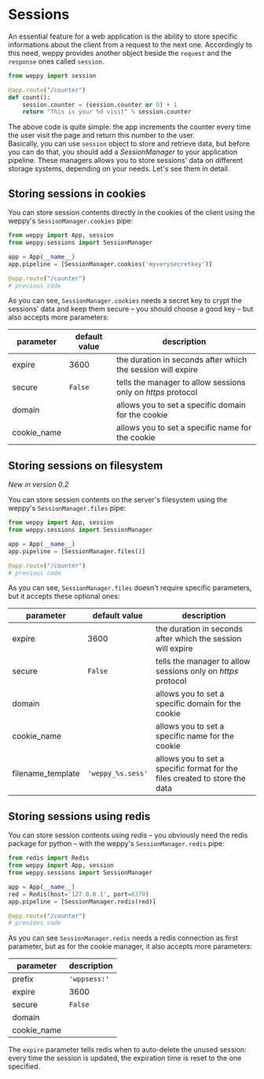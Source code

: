 Sessions
========

An essential feature for a web application is the ability to store specific informations about the client from a request to the next one. Accordingly to this need, weppy provides another object beside the `request` and the `response` ones called `session`.

```python
from weppy import session

@app.route("/counter")
def count():
    session.counter = (session.counter or 0) + 1
    return "This is your %d visit" % session.counter
```

The above code is quite simple: the app increments the counter every time the user visit the page and return this number to the user.   
Basically, you can use `session` object to store and retrieve data, but before you can do that, you should add a *SessionManager* to your application pipeline. These managers allows you to store sessions' data on different storage systems, depending on your needs. Let's see them in detail.

Storing sessions in cookies
---------------------------
You can store session contents directly in the cookies of the client using the weppy's `SessionManager.cookies` pipe:

```python
from weppy import App, session
from weppy.sessions import SessionManager

app = App(__name__)
app.pipeline = [SessionManager.cookies('myverysecretkey')]

@app.route("/counter")
# previous code
```

As you can see, `SessionManager.cookies` needs a secret key to crypt the sessions' data and keep them secure – you should choose a good key – but also accepts more parameters:

| parameter | default value | description |
| --- | --- | --- |
| expire | 3600 | the duration in seconds after which the session will expire |
| secure | `False` | tells the manager to allow sessions only on *https* protocol |
| domain | | allows you to set a specific domain for the cookie |
| cookie\_name | | allows you to set a specific name for the cookie |

Storing sessions on filesystem
------------------------------
*New in version 0.2*

You can store session contents on the server's filesystem using the weppy's `SessionManager.files` pipe:

```python
from weppy import App, session
from weppy.sessions import SessionManager

app = App(__name__)
app.pipeline = [SessionManager.files()]

@app.route("/counter")
# previous code
```

As you can see, `SessionManager.files` doesn't require specific parameters, but it accepts these optional ones:

| parameter | default value | description |
| --- | --- | --- |
| expire | 3600 | the duration in seconds after which the session will expire |
| secure | `False` | tells the manager to allow sessions only on *https* protocol |
| domain | | allows you to set a specific domain for the cookie |
| cookie\_name | | allows you to set a specific name for the cookie |
| filename_template | `'weppy_%s.sess'` | allows you to set a specific format for the files created to store the data |

Storing sessions using redis
----------------------------
You can store session contents using *redis* – you obviously need the redis package for python – with the weppy's `SessionManager.redis` pipe:

```python
from redis import Redis
from weppy import App, session
from weppy.sessions import SessionManager

app = App(__name__)
red = Redis(host='127.0.0.1', port=6379)
app.pipeline = [SessionManager.redis(red)]

@app.route("/counter")
# previous code
```

As you can see `SessionManager.redis` needs a redis connection as first parameter, but as for the cookie manager, it also accepts more parameters:

| parameter | description |
| --- | --- |
| prefix | `'wppsess:'` | the prefix for the redis keys (default set to |
| expire | 3600 | the duration in seconds after which the session will expire |
| secure | `False` | tells the manager to allow sessions only on *https* protocol |
| domain | | allows you to set a specific domain for the cookie |
| cookie\_name | | allows you to set a specific name for the cookie |

The `expire` parameter tells redis when to auto-delete the unused session: every time the session is updated, the expiration time is reset to the one specified.
